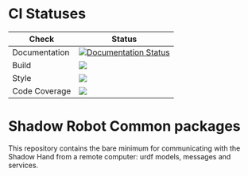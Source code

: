 # CI Statuses

Check | Status
---|---
Documentation|[![Documentation Status](https://readthedocs.org/projects/shadow-robots-common-packages/badge/?version=latest)](http://shadow-robots-common-packages.readthedocs.org/)
Build|[<img src="https://codebuild.eu-west-2.amazonaws.com/badges?uuid=eyJlbmNyeXB0ZWREYXRhIjoidW96cTVPNzRvQTBpVVVaTUlwb3ZXNmRkMUFJd2NQQVpBRHNrLzZIbGk1NUU2bm55OTkzRUxFRnJDZ2ZkSWticVJITzVMUjBWQXRqeFpPQitzY0xaaFEwPSIsIml2UGFyYW1ldGVyU3BlYyI6IlIrNmg4dHZyaC9hZ0VGVGoiLCJtYXRlcmlhbFNldFNlcmlhbCI6MX0%3D&branch=noetic-devel"/>](https://eu-west-2.console.aws.amazon.com/codesuite/codebuild/projects/auto_sr_common_noetic-devel_install_check/)
Style|[<img src="https://codebuild.eu-west-2.amazonaws.com/badges?uuid=eyJlbmNyeXB0ZWREYXRhIjoiMmQyRDZsQnlqMUQxRGdnK2lUdzJKT2VqR2pPTXVCbzBRa3J5OCt5WEs1dVE3N3VlOTlQUlhCRTZGUENSNDFIUVcwNlo2Y2VwRXZGdkdqQ2xCTGZuaDBZPSIsIml2UGFyYW1ldGVyU3BlYyI6Imp0Y1pMZzFXU05uUnpoczMiLCJtYXRlcmlhbFNldFNlcmlhbCI6MX0%3D&branch=noetic-devel"/>](https://eu-west-2.console.aws.amazon.com/codesuite/codebuild/projects/auto_sr_common_noetic-devel_style_check/)
Code Coverage|[<img src="https://codebuild.eu-west-2.amazonaws.com/badges?uuid=eyJlbmNyeXB0ZWREYXRhIjoiLytJZWxiM0lKZzZyckNISTE0RE5QMjNSaElXRWhocUxzdFUvTFg3UE8wV3g4K3ZTTjFMVlI1bzRUM01SL25SYkZXUWMvaWcwWU4rN3pMVWExQkVvTW9NPSIsIml2UGFyYW1ldGVyU3BlYyI6ImNXd1o4bzFpeGplNUR3S2EiLCJtYXRlcmlhbFNldFNlcmlhbCI6MX0%3D&branch=noetic-devel"/>](https://eu-west-2.console.aws.amazon.com/codesuite/codebuild/projects/auto_sr_common_noetic-devel_code_coverage/)



# Shadow Robot Common packages
This repository contains the bare minimum for communicating with the Shadow Hand from a remote computer: urdf models, messages and services.

